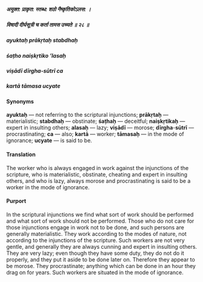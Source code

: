 ##### अयुक्त: प्राकृत: स्तब्ध: शठो नैष्कृतिकोऽलस: ।
##### विषादी दीर्घसूत्री च कर्ता तामस उच्यते ॥ २८ ॥

##### ayuktaḥ prākṛtaḥ stabdhaḥ
##### śaṭho naiṣkṛtiko ’lasaḥ
##### viṣādī dīrgha-sūtrī ca
##### kartā tāmasa ucyate

#### Synonyms

**ayuktaḥ** — not referring to the scriptural injunctions; **prākṛtaḥ** — materialistic; **stabdhaḥ** — obstinate; **śaṭhaḥ** — deceitful; **naiṣkṛtikaḥ** — expert in insulting others; **alasaḥ** — lazy; **viṣādī** — morose; **dīrgha**-**sūtrī** — procrastinating; **ca** — also; **kartā** — worker; **tāmasaḥ** — in the mode of ignorance; **ucyate** — is said to be.

#### Translation

The worker who is always engaged in work against the injunctions of the scripture, who is materialistic, obstinate, cheating and expert in insulting others, and who is lazy, always morose and procrastinating is said to be a worker in the mode of ignorance.

#### Purport

In the scriptural injunctions we find what sort of work should be performed and what sort of work should not be performed. Those who do not care for those injunctions engage in work not to be done, and such persons are generally materialistic. They work according to the modes of nature, not according to the injunctions of the scripture. Such workers are not very gentle, and generally they are always cunning and expert in insulting others. They are very lazy; even though they have some duty, they do not do it properly, and they put it aside to be done later on. Therefore they appear to be morose. They procrastinate; anything which can be done in an hour they drag on for years. Such workers are situated in the mode of ignorance.